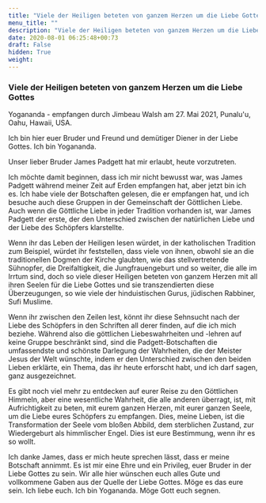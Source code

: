 ```yaml
---
title: "Viele der Heiligen beteten von ganzem Herzen um die Liebe Gottes"
menu_title: ""
description: "Viele der Heiligen beteten von ganzem Herzen um die Liebe Gottes"
date: 2020-08-01 06:25:48+00:73
draft: False
hidden: True
weight:
---
```

### Viele der Heiligen beteten von ganzem Herzen um die Liebe Gottes

Yogananda - empfangen durch Jimbeau Walsh am 27. Mai 2021, Punalu'u, Oahu, Hawaii, USA.

Ich bin hier euer Bruder und Freund und demütiger Diener in der Liebe Gottes. Ich bin Yogananda.

Unser lieber Bruder James Padgett hat mir erlaubt, heute vorzutreten.

Ich möchte damit beginnen, dass ich mir nicht bewusst war, was James Padgett während meiner Zeit auf Erden empfangen hat, aber jetzt bin ich es. Ich habe viele der Botschaften gelesen, die er empfangen hat, und ich besuche auch diese Gruppen in der Gemeinschaft der Göttlichen Liebe. Auch wenn die Göttliche Liebe in jeder Tradition vorhanden ist, war James Padgett der erste, der den Unterschied zwischen der natürlichen Liebe und der Liebe des Schöpfers klarstellte.

Wenn ihr das Leben der Heiligen lesen würdet, in der katholischen Tradition zum Beispiel, würdet ihr feststellen, dass viele von ihnen, obwohl sie an die traditionellen Dogmen der Kirche glaubten, wie das stellvertretende Sühnopfer, die Dreifaltigkeit, die Jungfrauengeburt und so weiter, die alle im Irrtum sind, doch so viele dieser Heiligen beteten von ganzem Herzen mit all ihren Seelen für die Liebe Gottes und sie transzendierten diese Überzeugungen, so wie viele der hinduistischen Gurus, jüdischen Rabbiner, Sufi Muslime.

Wenn ihr zwischen den Zeilen lest, könnt ihr diese Sehnsucht nach der Liebe des Schöpfers in den Schriften all derer finden, auf die ich mich beziehe. Während also die göttlichen Liebeswahrheiten und -lehren auf keine Gruppe beschränkt sind, sind die Padgett-Botschaften die umfassendste und schönste Darlegung der Wahrheiten, die der Meister Jesus der Welt wünschte, indem er den Unterschied zwischen den beiden Lieben erklärte, ein Thema, das ihr heute erforscht habt, und ich darf sagen, ganz ausgezeichnet.

Es gibt noch viel mehr zu entdecken auf eurer Reise zu den Göttlichen Himmeln, aber eine wesentliche Wahrheit, die alle anderen überragt, ist, mit Aufrichtigkeit zu beten, mit eurem ganzen Herzen, mit eurer ganzen Seele, um die Liebe eures Schöpfers zu empfangen. Dies, meine Lieben, ist die Transformation der Seele vom bloßen Abbild, dem sterblichen Zustand, zur Wiedergeburt als himmlischer Engel. Dies ist eure Bestimmung, wenn ihr es so wollt.

Ich danke James, dass er mich heute sprechen lässt, dass er meine Botschaft annimmt. Es ist mir eine Ehre und ein Privileg, euer Bruder in der Liebe Gottes zu sein. Wir alle hier wünschen euch alles Gute und vollkommene Gaben aus der Quelle der Liebe Gottes. Möge es das eure sein. Ich liebe euch. Ich bin Yogananda. Möge Gott euch segnen.
